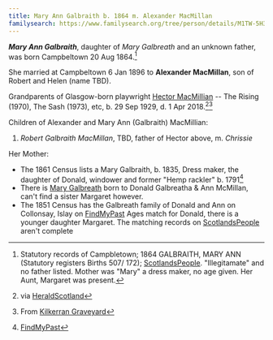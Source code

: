```yaml
---
title: Mary Ann Galbraith b. 1864 m. Alexander MacMillan
familysearch: https://www.familysearch.org/tree/person/details/M1TW-5H3
---
```

***Mary Ann Galbraith***, daughter of *Mary Galbreath* and an unknown father, was born Campbeltown 20 Aug 1864.[^birth]

She married at Campbeltown 6 Jan 1896 to **Alexander MacMillan**, son of Robert and Helen (name TBD).

Grandparents of Glasgow-born playwright [Hector MacMillian](https://www.familysearch.org/tree/person/details/GXGJ-BL9) -- The Rising (1970), The Sash (1973), etc, b. 29 Sep 1929, d. 1 Apr 2018.[^hector-death][^grandparents]

Children of Alexander and Mary Ann (Galbraith) MacMillian:

1. *Robert Galbraith MacMillan*, TBD, father of Hector above, m. *Chrissie*

Her Mother:
* The 1861 Census lists a Mary Galbraith, b. 1835, Dress maker, the daughter of Donald, windower and former "Hemp rackler" b. 1791[^census1861]
* There is [Mary Galbreath](/sources/opr-campbeltown-births.md#1832-07-05-mary-galbreath) born to Donald Galbreatha & Ann McMillan, can't find a sister Margaret however.
* The 1851 Census has the Galbreath family of Donald and Ann on Collonsay, Islay on [FindMyPast](https://www.findmypast.com/transcript?id=GBC/1851/0019324931&expand=true)  Ages match for Donald, there is a younger daughter Margaret.  The matching records on [ScotlandsPeople](https://www.scotlandspeople.gov.uk/record-results?search_type=people&event=%28B%20OR%20C%20OR%20S%29&record_type%5B0%5D=opr_births&church_type=Old%20Parish%20Registers&dl_cat=church&dl_rec=church-births-baptisms&surname=Galbr&surname_so=starts&forename_so=starts&from_year=1825&to_year=1845&parent_names=Don&parent_names_so=starts&parent_name_two_so=starts&county=ARGYLL&record=Church%20of%20Scotland%20%28old%20parish%20registers%29%20Roman%20Catholic%20Church%20Other%20churches&rd_real_name%5B0%5D=JURA%20AND%20COLONSAY%20OR%20COLONSAY%20AND%20ORONSAY%20OR%20COLONSAY&rd_display_name%5B0%5D=JURA%20AND%20COLONSAY%7CCOLONSAY%20AND%20ORONSAY%7CCOLONSAY_COLONSAY&rd_label%5B0%5D=COLONSAY&rd_name%5B0%5D=JURA%20AND%20COLONSAY%20OR%20COLONSAY%20AND%20ORONSAY%20OR%20COLONSAY&sort=asc&order=Date&field=year) aren't complete


[^birth]: Statutory records of Campbletown; 1864 GALBRAITH, MARY ANN (Statutory registers Births 507/ 172);
  [ScotlandsPeople](https://www.scotlandspeople.gov.uk/view-image/nrs_stat_births/39785221).  "Illegitamate" and no father listed.
  Mother was "Mary" a dress maker, no age given.  Her Aunt, Margaret was present.

[^marriage]: Statutory records of Campbeltown; 1896 GALBRAITH, MARY ANN (Statutory registers Marriages 507/ 3); 
  [ScotlandsPeople](https://www.scotlandspeople.gov.uk/view-image/nrs_stat_marriages/10909689).  The record is hard to read but says she was 
  a domestic servant and something about "illegitamate [something]"
  
[^census1861]: [FindMyPast](https://www.findmypast.com/transcript?id=GBC/1861/0022162201)
  
[^grandparents]: From [Kilkerran Graveyard](/sources/kilkerran-graveyard.md#page-24)

[^hector-death]:  via [HeraldScotland](https://www.heraldscotland.com/opinion/16161208.obituary---hector-macmillan-playwright-author-luthier-known-sash/)
